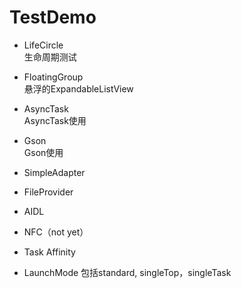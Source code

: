 # TestDemo

* LifeCircle  
生命周期测试


* FloatingGroup  
悬浮的ExpandableListView


* AsyncTask  
AsyncTask使用


* Gson  
Gson使用


* SimpleAdapter


* FileProvider


* AIDL


* NFC（not yet）


* Task Affinity


* LaunchMode
    包括standard, singleTop，singleTask
    